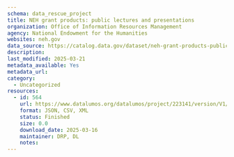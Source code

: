 ```yaml
---
schema: data_rescue_project 
title: NEH grant products: public lectures and presentations
organization: Office of Information Resources Management
agency: National Endowment for the Humanities
websites: neh.gov
data_source: https://catalog.data.gov/dataset/neh-grant-products-public-lectures-and-presentations
description: 
last_modified: 2025-03-21
metadata_available: Yes
metadata_url: 
category:
  - Uncategorized
resources:
  - id: 564
    url: https://www.datalumos.org/datalumos/project/223141/version/V1/view
    format: JSON, CSV, XML
    status: Finished
    size: 0.0
    download_date: 2025-03-16
    maintainer: DRP, DL
    notes: 
---
```

